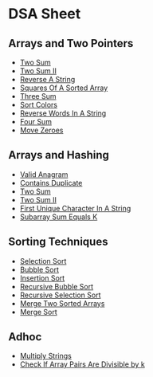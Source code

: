 # DSA Sheet

## Arrays and Two Pointers

- [Two Sum](https://leetcode.com/problems/two-sum/)
- [Two Sum II](https://leetcode.com/problems/two-sum-ii-input-array-is-sorted/)
- [Reverse A String](https://leetcode.com/problems/reverse-string/)
- [Squares Of A Sorted Array](https://leetcode.com/problems/squares-of-a-sorted-array/)
- [Three Sum](https://leetcode.com/problems/3sum/)
- [Sort Colors](https://leetcode.com/problems/sort-colors/)
- [Reverse Words In A String](https://leetcode.com/problems/reverse-words-in-a-string/)
- [Four Sum](https://leetcode.com/problems/4sum/description/)
- [Move Zeroes](https://leetcode.com/problems/move-zeroes/)

## Arrays and Hashing

- [Valid Anagram](https://leetcode.com/problems/valid-anagram/)
- [Contains Duplicate](https://leetcode.com/problems/contains-duplicate/description/)
- [Two Sum](https://leetcode.com/problems/two-sum/)
- [Two Sum II](https://leetcode.com/problems/two-sum-ii-input-array-is-sorted/)
- [First Unique Character In A String](https://leetcode.com/problems/first-unique-character-in-a-string/)
- [Subarray Sum Equals K](https://leetcode.com/problems/subarray-sum-equals-k/)

## Sorting Techniques

- [Selection Sort]()
- [Bubble Sort]()
- [Insertion Sort]()
- [Recursive Bubble Sort]()
- [Recursive Selection Sort]()
- [Merge Two Sorted Arrays](https://leetcode.com/problems/merge-sorted-array/)
- [Merge Sort]()

## Adhoc

- [Multiply Strings](https://leetcode.com/problems/multiply-strings/description/)
- [Check If Array Pairs Are Divisible by k](https://leetcode.com/problems/check-if-array-pairs-are-divisible-by-k/)